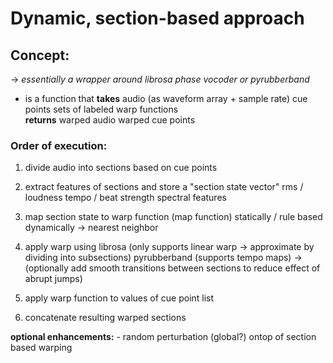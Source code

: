 # Dynamic, section-based approach
## Concept:

-> *essentially a wrapper around librosa phase vocoder or pyrubberband*

- is a function that 
	**takes** 
		audio (as waveform array + sample rate)
		cue points 
		sets of labeled warp functions  
	**returns** 
		warped audio 
		warped cue points

### Order of execution:
1. divide audio into sections based on cue points 

2. extract features of sections and store a "section state vector"
	rms / loudness
	tempo / beat strength
	spectral features
	
3. map section state to warp function (map function)
	statically / rule based
	dynamically -> nearest neighbor

4. apply warp using 
	librosa (only supports linear warp -> approximate by dividing into subsections)
	pyrubberband (supports tempo maps)
	-> (optionally add smooth transitions between sections to reduce effect of abrupt jumps)

5. apply warp function to values of cue point list

6. concatenate resulting warped sections


**optional enhancements:**
	- random perturbation (global?) ontop of section based warping

